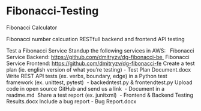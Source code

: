 # Fibonacci-Testing
Fibonacci Calculator

Fibonacci number calcuation RESTfull backend and frontend API testing

Test a Fibonacci Service
    Standup the following services in AWS:  
      Fibonacci Service Backend: https://github.com/dmitryzv/dg-fibonacci-be 
      Fibonacci Service Frontend: https://github.com/dmitryzv/dg-fibonacci-fe
    Create a test plan (ie. english version of what you’re testing) - Test Plan Document.docx
    Write REST API tests (ex. verbs, boundary, edge) in a Python test framework (ex. unittest, pytest)  - backedntest.py &       frontendtest.py
    Upload code in open source GitHub and send us a link  - 
    Document in a readme.md 
    Share a test report (ex. junitxml)  - Frontend & Backend Testing Results.docx
    Include a bug report - Bug Report.docx

